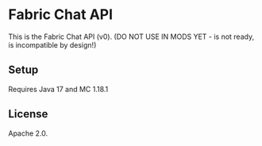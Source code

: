 # Fabric Chat API
This is the Fabric Chat API (v0). (DO NOT USE IN MODS YET - is not ready, is incompatible by design!)

## Setup
Requires Java 17 and MC 1.18.1

## License
Apache 2.0.
